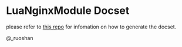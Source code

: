 LuaNginxModule Docset
=======================

please refer to [this repo](https://github.com/ruoshan/lua-nginx-module.docset) for infomation on
how to generate the docset.

@\_ruoshan
